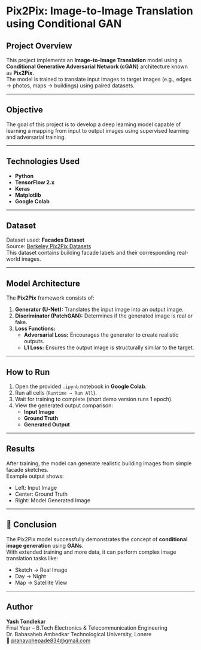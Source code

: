 # Pix2Pix: Image-to-Image Translation using Conditional GAN

##  Project Overview
This project implements an **Image-to-Image Translation** model using a **Conditional Generative Adversarial Network (cGAN)** architecture known as **Pix2Pix**.  
The model is trained to translate input images to target images (e.g., edges → photos, maps → buildings) using paired datasets.

---

##  Objective
The goal of this project is to develop a deep learning model capable of learning a mapping from input to output images using supervised learning and adversarial training.

---

##  Technologies Used
- **Python**
- **TensorFlow 2.x**
- **Keras**
- **Matplotlib**
- **Google Colab**

---

##  Dataset
Dataset used: **Facades Dataset**  
Source: [Berkeley Pix2Pix Datasets](http://efrosgans.eecs.berkeley.edu/pix2pix/datasets/)  
This dataset contains building facade labels and their corresponding real-world images.

---

##  Model Architecture
The **Pix2Pix** framework consists of:
1. **Generator (U-Net):** Translates the input image into an output image.
2. **Discriminator (PatchGAN):** Determines if the generated image is real or fake.
3. **Loss Functions:**
   - **Adversarial Loss:** Encourages the generator to create realistic outputs.
   - **L1 Loss:** Ensures the output image is structurally similar to the target.

---

##  How to Run
1. Open the provided `.ipynb` notebook in **Google Colab**.
2. Run all cells (`Runtime → Run All`).
3. Wait for training to complete (short demo version runs 1 epoch).
4. View the generated output comparison:
   - **Input Image**
   - **Ground Truth**
   - **Generated Output**

---

##  Results
After training, the model can generate realistic building images from simple facade sketches.  
Example output shows:
- Left: Input Image  
- Center: Ground Truth  
- Right: Model Generated Image  

---

## 🏁 Conclusion
The Pix2Pix model successfully demonstrates the concept of **conditional image generation** using **GANs**.  
With extended training and more data, it can perform complex image translation tasks like:
- Sketch → Real Image  
- Day → Night  
- Map → Satellite View  

---

##  Author
**Yash Tondlekar**  
Final Year – B.Tech Electronics & Telecommunication Engineering  
Dr. Babasaheb Ambedkar Technological University, Lonere  
📧 pranayphepade834@gmail.com  
